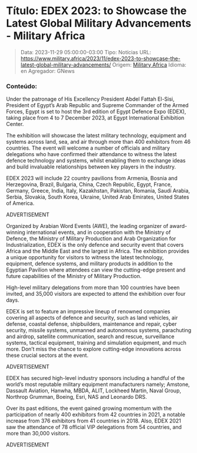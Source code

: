 # Título: EDEX 2023: to Showcase the Latest Global Military Advancements - Military Africa

>Data: 2023-11-29 05:00:00-03:00
>Tipo: Notícias
>URL: https://www.military.africa/2023/11/edex-2023-to-showcase-the-latest-global-military-advancements/
>Origem: [Military Africa](https://www.military.africa)
>Idioma: en
>Agregador: GNews

### Conteúdo:

Under the patronage of His Excellency President Abdel Fattah El-Sisi, President of Egypt’s Arab Republic and Supreme Commander of the Armed Forces, Egypt is set to host the 3rd edition of Egypt Defence Expo (EDEX), taking place from 4 to 7 December 2023, at Egypt International Exhibition Center.

The exhibition will showcase the latest military technology, equipment and systems across land, sea, and air through more than 400 exhibitors from 46 countries. The event will welcome a number of officials and military delegations who have confirmed their attendance to witness the latest defence technology and systems, whilst enabling them to exchange ideas and build invaluable relationships between key players in the industry.

EDEX 2023 will include 22 country pavilions from Armenia, Bosnia and Herzegovina, Brazil, Bulgaria, China, Czech Republic, Egypt, France, Germany, Greece, India, Italy, Kazakhstan, Pakistan, Romania, Saudi Arabia, Serbia, Slovakia, South Korea, Ukraine, United Arab Emirates, United States of America.

ADVERTISEMENT

Organized by Arabian Word Events (AWE), the leading organizer of award-winning international events, and in cooperation with the Ministry of Defence, the Ministry of Military Production and Arab Organization for Industrialization, EDEX is the only defence and security event that covers Africa and the Middle East and the largest in Africa. The exhibition provides a unique opportunity for visitors to witness the latest technology, equipment, defence systems, and military products in addition to the Egyptian Pavilion where attendees can view the cutting-edge present and future capabilities of the Ministry of Military Production.

High-level military delegations from more than 100 countries have been invited, and 35,000 visitors are expected to attend the exhibition over four days.

EDEX is set to feature an impressive lineup of renowned companies covering all aspects of defence and security, such as land vehicles, air defense, coastal defense, shipbuilders, maintenance and repair, cyber security, missile systems, unmanned and autonomous systems, parachuting and airdrop, satellite communication, search and rescue, surveillance systems, tactical equipment, training and simulation equipment, and much more. Don’t miss the chance to explore cutting-edge innovations across these crucial sectors at the event.

ADVERTISEMENT

EDEX has secured high-level industry sponsors including a handful of the world’s most reputable military equipment manufacturers namely; Amstone, Dassault Aviation, Hanwha, MBDA, ALIT, Lockheed Martin, Naval Group, Northrop Grumman, Boeing, Esri, NAS and Leonardo DRS.

Over its past editions, the event gained growing momentum with the participation of nearly 400 exhibitors from 42 countries in 2021, a notable increase from 376 exhibitors from 41 countries in 2018. Also, EDEX 2021 saw the attendance of 78 official VIP delegations from 54 countries, and more than 30,000 visitors.

ADVERTISEMENT

